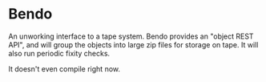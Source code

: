 Bendo
=====

An unworking interface to a tape system.
Bendo provides an "object REST API", and will group the objects into
large zip files for storage on tape.
It will also run periodic fixity checks.

It doesn't even compile right now.
